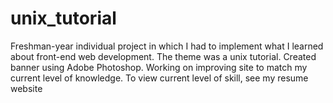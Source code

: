 # unix_tutorial
Freshman-year individual project in which I had to implement what I learned about front-end web development. The theme was a unix tutorial.
Created banner using Adobe Photoshop. Working on improving site to match my current level of knowledge. To view current level of skill, see my resume website 
